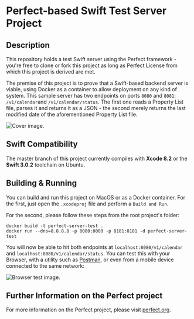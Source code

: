 
# Perfect-based Swift Test Server Project

## Description

This repository holds a test Swift server using the Perfect framework - you're free to clone or fork this project as long as Perfect License from which this project is derived are met.

The premise of this project is to prove that a Swift-based backend server is viable, using Docker as a container to allow deployment on any kind of system. This sample server has two endpoints on ports `8080` and `8081`: `/v1/calendar`and `/v1/calendar/status`. The first one reads a Property List file, parses it and returns it as a JSON - the second merely returns the last modified date of the aforementioned Property List file.

![Cover image.](https://github.com/the7thgoldrunner/perfect-server-test/blob/master/Postman.png)

## Swift Compatibility

The master branch of this project currently compiles with **Xcode 8.2** or the **Swift 3.0.2** toolchain on Ubuntu.

## Building & Running

You can build and run this project on MacOS or as a Docker container. For the first, just open the `.xcodeproj` file and perform a `Build and Run`.

For the second, please follow these steps from the root project's folder:

```
docker build -t perfect-server-test .
docker run --dns=8.8.8.8 -p 8080:8080 -p 8181:8181 -d perfect-server-test
```

You will now be able to hit both endpoints at `localhost:8080/v1/calendar` and `localhost:8080/v1/calendar/status`. You can test this with your Browser, with a utility such as [Postman](https://www.getpostman.com/), or even from a mobile device connected to the same network:

![Browser test image.](https://github.com/the7thgoldrunner/perfect-server-test/blob/master/iPhone.png)

## Further Information on the Perfect project
For more information on the Perfect project, please visit [perfect.org](http://perfect.org).
